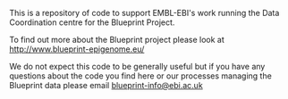 This is a repository of code to support EMBL-EBI's work running the Data Coordination centre for the Blueprint Project.

To find out more about the Blueprint project please look at http://www.blueprint-epigenome.eu/

We do not expect this code to be generally useful but if you have any questions about the code you find here or our processes managing the Blueprint data please email blueprint-info@ebi.ac.uk
